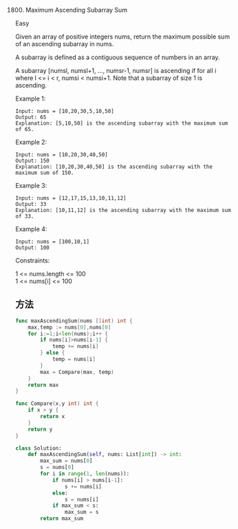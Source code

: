 1800. Maximum Ascending Subarray Sum


Easy


Given an array of positive integers nums, return the maximum possible sum of an ascending subarray in nums.

A subarray is defined as a contiguous sequence of numbers in an array.

A subarray [numsl, numsl+1, ..., numsr-1, numsr] is ascending if for all i where l <= i < r, numsi < numsi+1. Note that a subarray of size 1 is ascending.

 

Example 1:

```
Input: nums = [10,20,30,5,10,50]
Output: 65
Explanation: [5,10,50] is the ascending subarray with the maximum sum of 65.
```

Example 2:

```
Input: nums = [10,20,30,40,50]
Output: 150
Explanation: [10,20,30,40,50] is the ascending subarray with the maximum sum of 150.
```

Example 3:

```
Input: nums = [12,17,15,13,10,11,12]
Output: 33
Explanation: [10,11,12] is the ascending subarray with the maximum sum of 33.
```

Example 4:

```
Input: nums = [100,10,1]
Output: 100
```
 

Constraints:

1 <= nums.length <= 100   
1 <= nums[i] <= 100


## 方法


```go
func maxAscendingSum(nums []int) int {
    max,temp := nums[0],nums[0]
    for i:=1;i<len(nums);i++ {
        if nums[i]>nums[i-1] {
            temp += nums[i]
        } else {
            temp = nums[i]
        }
        max = Compare(max, temp)
    }
    return max
}

func Compare(x,y int) int {
    if x > y {
        return x
    }
    return y
}
```


```python
class Solution:
    def maxAscendingSum(self, nums: List[int]) -> int:
        max_sum = nums[0]
        s = nums[0]
        for i in range(1, len(nums)):
            if nums[i] > nums[i-1]:
                s += nums[i]
            else:
                s = nums[i]
            if max_sum < s:
                max_sum = s
        return max_sum
```
